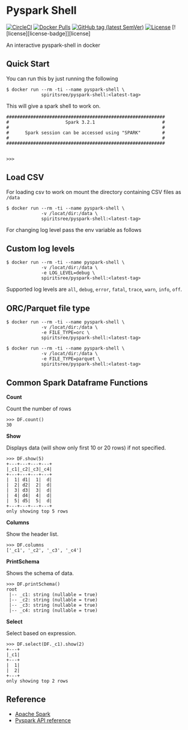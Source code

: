 # Pyspark Shell

[![CircleCI](https://circleci.com/gh/spiritsree/pyspark-shell.svg?style=svg&circle-token=9fb56d8d537cccf949a72919ee51b9508d3731e5)](https://app.circleci.com/pipelines/github/spiritsree/pyspark-shell)
[![Docker Pulls](https://img.shields.io/docker/pulls/spiritsree/pyspark-shell)](https://hub.docker.com/r/spiritsree/pyspark-shell/tags)
[![GitHub tag (latest SemVer)](https://img.shields.io/github/v/tag/spiritsree/pyspark-shell?sort=semver&style=plastic&color=blue)](https://hub.docker.com/r/spiritsree/pyspark-shell)
[![License](https://img.shields.io/badge/license-GPLv3.0-blue.svg)](https://github.com/spiritsree/pyspark-shell/blob/master/LICENSE.md)
[![license][license-badge]][license]

An interactive pyspark-shell in docker

## Quick Start

You can run this by just running the following

```
$ docker run --rm -ti --name pyspark-shell \
             spiritsree/pyspark-shell:<latest-tag>
```

This will give a spark shell to work on.

```
###########################################################
#                     Spark 3.2.1                         #
#                                                         #
#      Spark session can be accessed using "SPARK"        #
#                                                         #
###########################################################


>>>
```

## Load CSV

For loading csv to work on mount the directory containing CSV files as `/data`

```
$ docker run --rm -ti --name pyspark-shell \
             -v /locat/dir:/data \
             spiritsree/pyspark-shell:<latest-tag>
```

For changing log level pass the env variable as follows

## Custom log levels

```
$ docker run --rm -ti --name pyspark-shell \
             -v /locat/dir:/data \
             -e LOG_LEVEL=debug \
             spiritsree/pyspark-shell:<latest-tag>
```

Supported log levels are `all`, `debug`, `error`, `fatal`, `trace`, `warn`, `info`, `off`.

## ORC/Parquet file type

```
$ docker run --rm -ti --name pyspark-shell \
             -v /locat/dir:/data \
             -e FILE_TYPE=orc \
             spiritsree/pyspark-shell:<latest-tag>

$ docker run --rm -ti --name pyspark-shell \
             -v /locat/dir:/data \
             -e FILE_TYPE=parquet \
             spiritsree/pyspark-shell:<latest-tag>
```

## Common Spark Dataframe Functions

**Count**

Count the number of rows

```
>>> DF.count()
30
```

**Show**

Displays data (will show only first 10 or 20 rows) if not specified.

```
>>> DF.show(5)
+---+---+---+---+
|_c1|_c2|_c3|_c4|
+---+---+---+---+
|  1| d1|  1|  d|
|  2| d2|  2|  d|
|  3| d3|  3|  d|
|  4| d4|  4|  d|
|  5| d5|  5|  d|
+---+---+---+---+
only showing top 5 rows
```

**Columns**

Show the header list.

```
>>> DF.columns
['_c1', '_c2', '_c3', '_c4']
```

**PrintSchema**

Shows the schema of data.

```
>>> DF.printSchema()
root
 |-- _c1: string (nullable = true)
 |-- _c2: string (nullable = true)
 |-- _c3: string (nullable = true)
 |-- _c4: string (nullable = true)
 ```

**Select**

Select based on expression.

```
>>> DF.select(DF._c1).show(2)
+---+
|_c1|
+---+
|  1|
|  2|
+---+
only showing top 2 rows
```

## Reference

* [Apache Spark](https://github.com/apache/spark)
* [Pyspark API reference](https://spark.apache.org/docs/latest/api/python/reference/index.html)
